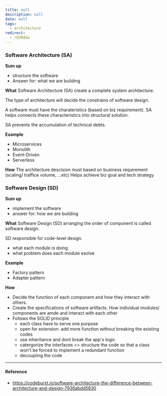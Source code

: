 ```yaml
---
title: null
description: null
date: null
tags:
  - architecture
redirect:
  - /QVRdGw
---
```


### Software Architecture (SA)

**Sum up**

- structure the software
- Answer for: what we are building

**What** Software Architecture (SA) create a complete system architecture.

The type of architecture will decide the constrains of software design.

A software must have the charateristics (based on biz requirement). SA helps connects these characteristics into structural solution.

SA prevents the accumulation of technical debts.

**Example**

- Microservices
- Monolith
- Event-Driven
- Serverless

**How** The architecture descision must based on business requirement (scaling/ traffice volume, ...etc) Helps achieve biz goal and tech strategy

### Software Design (SD)

**Sum up**

- implement the software
- answer for: how we are building

**What** Software Design (SD) arranging the order of component is called software design.

SD responsible for code-level design.

- what each module is doing
- what problem does each module esolve

**Example**

- Factory pattern
- Adapter pattern

**How**

- Decide the function of each component and how they interact with others.
- Create the specifications of software artifacts. How individual modules/ components are amde and interact with each other
- Follows the SOLID principle
  - each class have to serve one purpose
  - open for extension. add more function without breaking the existing codes
  - use inheritance and dont break the app's logic
  - catergorize the interfaces <> structure the code so that a class won't be forced to implement a redundant function
  - decoupling the code

---

#### Reference

- https://codeburst.io/software-architecture-the-difference-between-architecture-and-design-7936abdd5830
